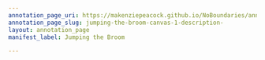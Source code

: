 ```yaml
---
annotation_page_uri: https://makenziepeacock.github.io/NoBoundaries/annotations/jumping-the-broom-canvas-1-description-.json
annotation_page_slug: jumping-the-broom-canvas-1-description-
layout: annotation_page
manifest_label: Jumping the Broom

---
```

